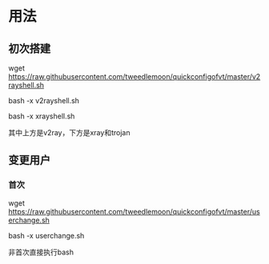 # 用法

## 初次搭建

wget https://raw.githubusercontent.com/tweedlemoon/quickconfigofvt/master/v2rayshell.sh

bash -x v2rayshell.sh

bash -x xrayshell.sh

其中上方是v2ray，下方是xray和trojan

## 变更用户

### 首次

wget https://raw.githubusercontent.com/tweedlemoon/quickconfigofvt/master/userchange.sh

bash -x userchange.sh

非首次直接执行bash

